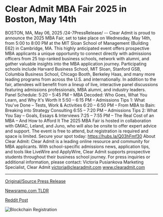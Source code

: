 # Clear Admit MBA Fair 2025 in Boston, May 14th

BOSTON, MA, May 06, 2025 /24-7PressRelease/ -- Clear Admit is proud to announce the 2025 MBA Fair, set to take place on Wednesday, May 14th, from 5:00 to 8:00 PM at the MIT Sloan School of Management (Building E62) in Cambridge, MA.  This highly anticipated event offers prospective MBA applicants a unique opportunity to connect directly with admissions officers from 25 top-ranked business schools, network with alumni, and gather valuable insights into the MBA application journey.  Participating schools include Harvard Business School, MIT Sloan, Stanford GSB, Columbia Business School, Chicago Booth, Berkeley Haas, and many more leading programs from across the U.S. and internationally.  In addition to the fair, attendees will benefit from a lineup of live, interactive panel discussions featuring admissions professionals, MBA alumni, and industry leaders.  Panel Schedule:  5:20 – 5:45 PM – MBA Decoded: Who Goes, What You Learn, and Why It's Worth It  5:50 – 6:15 PM – Admissions Tips 1: What You've Done – Tests, Work & Activities  6:20 – 6:50 PM – From MBA to Bain: Breaking into Strategy Consulting  6:55 – 7:20 PM – Admissions Tips 2: What You Say – Goals, Essays & Interviews  7:25 – 7:55 PM – The Real Cost of an MBA – And How to Afford It  The 2025 MBA Fair is hosted in collaboration with GMAC, Leland, and Juno, who will also be onsite to offer expert advice and support.  The event is free to attend, but registration is required and space is limited. Secure your spot today: https://hubs.la/Q03hFmf30  About Clear Admit:  Clear Admit is a leading online resource and community for MBA applicants. With school-specific admissions news, application tips, and tools like LiveWire and ApplyWire, Clear Admit supports prospective students throughout their business school journey.  For press inquiries or additional information, please contact: Victoria Pusiankova Marketing Specialist, Clear Admit victoria@clearadmit.com www.clearadmit.com 

---

[Original/Source Press Release](https://www.24-7pressrelease.com/press-release/522531/clear-admit-mba-fair-2025-in-boston-may-14th)
                    

[Newsramp.com TLDR](https://newsramp.com/curated-news/2025-mba-fair-to-connect-prospective-applicants-with-top-business-schools/c0b04aea9b6d00a01c2b61c4ba10e128) 

 



[Reddit Post](https://www.reddit.com/r/Business_NewsRamp/comments/1kgbrie/2025_mba_fair_to_connect_prospective_applicants/) 



![Blockchain Registration](https://cdn.newsramp.app/24-7PressRelease/qrcode/255/6/takeeLMm.webp)